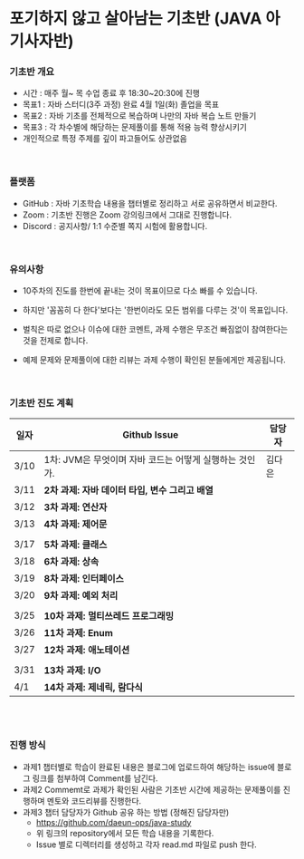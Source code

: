 # 포기하지 않고  살아남는 기초반 (JAVA 아기사자반)

### **기초반 개요**
- 시간 :  매주 월~ 목 수업 종료 후 18:30~20:30에 진행 
- 목표1  :  자바 스터디(3주 과정) 완료 4월 1일(화) 졸업을 목표
- 목표2  :  자바 기초를 전체적으로 복습하며 나만의 자바 복습 노트 만들기
- 목표3  :  각 차수별에 해당하는 문제풀이를 통해 적용 능력 향상시키기
- 개인적으로 특정 주제를 깊이 파고들어도 상관없음

  

&nbsp;   


### **플랫폼**

- GitHub : 자바 기초학습 내용을 챕터별로 정리하고 서로 공유하면서 비교한다.
- Zoom :  기초반 진행은 Zoom 강의링크에서 그대로 진행합니다. 
- Discord : 공지사항/ 1:1 수준별 쪽지 시험에 활용합니다.

  
&nbsp;   

### **유의사항**

- 10주차의 진도를 한번에 끝내는 것이 목표이므로 다소 빠를 수 있습니다.
- 하지만 '꼼꼼히 다 한다'보다는 '한번이라도 모든 범위를 다루는 것'이 목표입니다.
- 벌칙은 따로 없으나 이슈에 대한 코멘트, 과제 수행은 무조건 빠짐없이 참여한다는 것을 전제로 합니다.
- 예제 문제와 문제풀이에 대한 리뷰는 과제 수행이 확인된 분들에게만 제공됩니다. 

  &nbsp;   

### **기초반 진도 계획**

| 일자  | Github Issue  | 담당자  |
| --- | --- | --- |
| 3/10 | 1차: JVM은 무엇이며 자바 코드는 어떻게 실행하는 것인가.  | 김다은  |
| 3/11 | **2차 과제: 자바 데이터 타입, 변수 그리고 배열**  |  |
| 3/12 | **3차 과제: 연산자** |  |
| 3/13 | **4차 과제: 제어문** |  |
|  |  |  |
| 3/17 | **5차 과제: 클래스** |  |
| 3/18 | **6차 과제: 상속** |  |
| 3/19 | **8차 과제: 인터페이스** |  |
| 3/20 | **9차 과제: 예외 처리** |  |
|  |  |  |
| 3/25 | **10차 과제: 멀티쓰레드 프로그래밍** |  |
| 3/26 | **11차 과제: Enum** |  |
| 3/27 | **12차 과제: 애노테이션** |  |
|  |  |  |
| 3/31 | **13차 과제: I/O** |  |
| 4/1 | **14차 과제: 제네릭, 람다식** |  |

&nbsp;   
&nbsp;   


### **진행 방식**

- 과제1 챕터별로 학습이 완료된 내용은 블로그에 업로드하여 해당하는 issue에 블로그 링크를 첨부하여 Comment를 남긴다.
- 과제2 Commemt로 과제가 확인된 사람은 기초반 시간에 제공하는 문제풀이를 진행하며 멘토와 코드리뷰를 진행한다. 
- 과제3 챕터 담당자가 Github 공유 하는 방법 (정해진 담당자만)
    - https://github.com/daeun-ops/java-study
    - 위 링크의 repository에서 모든 학습 내용을 기록한다.
    - Issue 별로 디렉터리를 생성하고 각자 read.md 파일로 push 한다.
  
 
